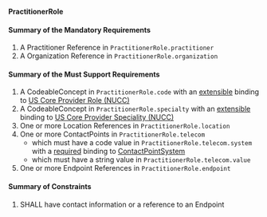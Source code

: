**PractitionerRole**

#### Summary of the Mandatory Requirements
1.  A Practitioner Reference  in `PractitionerRole.practitioner`
1.  A Organization Reference  in `PractitionerRole.organization`

#### Summary of the Must Support Requirements
1.  A  CodeableConcept  in `PractitionerRole.code`
with an [extensible](http://hl7.org/fhir/R4/terminologies.html#extensible)
 binding to [US Core Provider Role (NUCC)](ValueSet-us-core-provider-role.html)
1.  A  CodeableConcept  in `PractitionerRole.specialty`
with an [extensible](http://hl7.org/fhir/R4/terminologies.html#extensible)
 binding to [US Core Provider Speciality (NUCC)](ValueSet-us-core-provider-specialty.html)
1. One or more Location References  in `PractitionerRole.location`
1. One or more  ContactPoints  in `PractitionerRole.telecom`
   - which must have a  code value  in `PractitionerRole.telecom.system`
with a [required](http://hl7.org/fhir/R4/terminologies.html#required)
 binding to [ContactPointSystem](http://hl7.org/fhir/ValueSet/contact-point-system|4.0.0)
   - which must have a  string value  in `PractitionerRole.telecom.value`
1. One or more Endpoint References  in `PractitionerRole.endpoint`

#### Summary of Constraints
1. SHALL have contact information or a reference to an Endpoint
